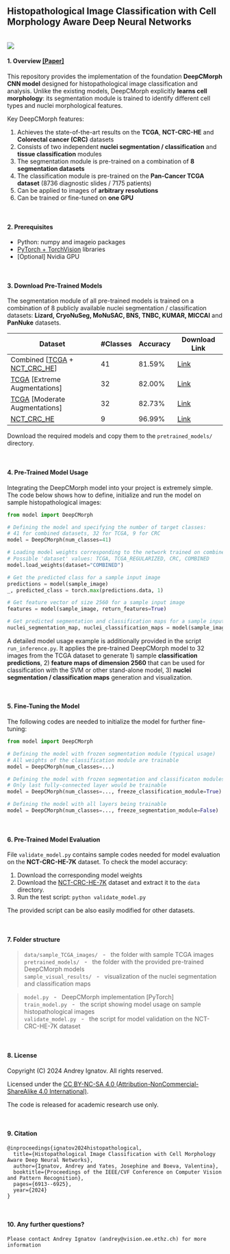 ## Histopathological Image Classification with Cell Morphology Aware Deep Neural Networks

<br/>

<img src="http://people.ee.ethz.ch/~ihnatova/demo_deepcmorph/architecture.png"/>

<br/>

#### 1. Overview [[Paper]](https://openaccess.thecvf.com/content/CVPR2024W/CVMI/papers/Ignatov_Histopathological_Image_Classification_with_Cell_Morphology_Aware_Deep_Neural_Networks_CVPRW_2024_paper.pdf)

This repository provides the implementation of the foundation **DeepCMorph CNN model** designed for histopathological image classification and analysis. Unlike the existing models, DeepCMorph explicitly **learns cell morphology**: its segmentation module is trained to identify different cell types and nuclei morphological features.

Key DeepCMorph features:

1. Achieves the state-of-the-art results on the **TCGA**, **NCT-CRC-HE** and **Colorectal cancer (CRC)** datasets
2. Consists of two independent **nuclei segmentation / classification** and **tissue classification** modules
3. The segmentation module is pre-trained on a combination of **8 segmentation datasets**
4. The classification module is pre-trained on the **Pan-Cancer TCGA dataset** (8736 diagnostic slides / 7175 patients)
5. Can be applied to images of **arbitrary resolutions**
6. Can be trained or fine-tuned on **one GPU**

<br/>

#### 2. Prerequisites

- Python: numpy and imageio packages
- [PyTorch + TorchVision](https://pytorch.org/) libraries
- [Optional] Nvidia GPU

<br/>

#### 3. Download Pre-Trained Models

The segmentation module of all pre-trained models is trained on a combination of 8 publicly available nuclei segmentation / classification datasets: **Lizard, CryoNuSeg, MoNuSAC, BNS, TNBC, KUMAR, MICCAI** and **PanNuke** datasets.

| Dataset                     | #Classes | Accuracy | Download Link |
|-----------------------------|----------|----------|---------------|
| Combined [[TCGA](https://zenodo.org/records/5889558) + [NCT_CRC_HE](https://zenodo.org/records/1214456)]       | 41       | 81.59%   |  [Link](https://data.vision.ee.ethz.ch/ihnatova/public/DeepCMorph/DeepCMorph_Datasets_Combined_41_classes_acc_8159.pth)             |
| [TCGA](https://zenodo.org/records/5889558) [Extreme Augmentations] | 32       | 82.00%   |  [Link](https://data.vision.ee.ethz.ch/ihnatova/public/DeepCMorph/DeepCMorph_Pan_Cancer_Regularized_32_classes_acc_8200.pth)             |
| [TCGA](https://zenodo.org/records/5889558) [Moderate Augmentations] | 32       | 82.73%   |  [Link](https://data.vision.ee.ethz.ch/ihnatova/public/DeepCMorph/DeepCMorph_Pan_Cancer_32_classes_acc_8273.pth)             |
| [NCT_CRC_HE](https://zenodo.org/records/1214456)                  | 9        | 96.99%   |  [Link](https://data.vision.ee.ethz.ch/ihnatova/public/DeepCMorph/DeepCMorph_NCT_CRC_HE_Dataset_9_classes_acc_9699.pth)             |

Download the required models and copy them to the ``pretrained_models/`` directory.

<br/>

#### 4. Pre-Trained Model Usage

Integrating the DeepCMorph model into your project is extremely simple. The code below shows how to define, initialize and run the model on sample histopathological images: 


```python
from model import DeepCMorph

# Defining the model and specifying the number of target classes:
# 41 for combined datasets, 32 for TCGA, 9 for CRC
model = DeepCMorph(num_classes=41)

# Loading model weights corresponding to the network trained on combined datasets
# Possible 'dataset' values: TCGA, TCGA_REGULARIZED, CRC, COMBINED
model.load_weights(dataset="COMBINED")

# Get the predicted class for a sample input image
predictions = model(sample_image)
_, predicted_class = torch.max(predictions.data, 1)

# Get feature vector of size 2560 for a sample input image
features = model(sample_image, return_features=True)

# Get predicted segmentation and classification maps for a sample input image
nuclei_segmentation_map, nuclei_classification_maps = model(sample_image, return_segmentation_maps=True)
```

A detailed model usage example is additionally provided in the script ``run_inference.py``. It applies the pre-trained DeepCMorph model to 32 images from the TCGA dataset to generate 1) sample **classification predictions**, 2) **feature maps of dimension 2560** that can be used for classification with the SVM or other stand-alone model, 3) **nuclei segmentation / classification maps** generation and visualization. 

<br/>

#### 5. Fine-Tuning the Model

The following codes are needed to initialize the model for further fine-tuning: 

```python
from model import DeepCMorph

# Defining the model with frozen segmentation module (typical usage)
# All weights of the classification module are trainable
model = DeepCMorph(num_classes=...)

# Defining the model with frozen segmentation and classificaton modules
# Only last fully-connected layer would be trainable
model = DeepCMorph(num_classes=..., freeze_classification_module=True)

# Defining the model with all layers being trainable
model = DeepCMorph(num_classes=..., freeze_segmentation_module=False)
```

<br/>

#### 6. Pre-Trained Model Evaluation

File ``validate_model.py`` contains sample codes needed for model evaluation on the **NCT-CRC-HE-7K** dataset. To check the model accuracy:

1. Download the corresponding model weights
2. Download the [NCT-CRC-HE-7K](https://zenodo.org/records/1214456) dataset and extract it to the ``data`` directory.
3. Run the test script: ```python validate_model.py ```

The provided script can be also easily modified for other datasets.

<br/>


#### 7. Folder structure

>```data/sample_TCGA_images/```        &nbsp; - &nbsp; the folder with sample TCGA images <br/>
>```pretrained_models/```   &nbsp; - &nbsp; the folder with the provided pre-trained DeepCMorph models <br/>
>```sample_visual_results/``` &nbsp; - &nbsp; visualization of the nuclei segmentation and classification maps<br/>

>```model.py```           &nbsp; - &nbsp; DeepCMorph implementation [PyTorch] <br/>
>```train_model.py```     &nbsp; - &nbsp; the script showing model usage on sample histopathological images <br/>
>```validate_model.py```      &nbsp; - &nbsp; the script for model validation on the NCT-CRC-HE-7K dataset <br/>

<br/>

#### 8. License

Copyright (C) 2024 Andrey Ignatov. All rights reserved.

Licensed under the [CC BY-NC-SA 4.0 (Attribution-NonCommercial-ShareAlike 4.0 International)](https://creativecommons.org/licenses/by-nc-sa/4.0/legalcode).

The code is released for academic research use only.

<br/>

#### 9. Citation

```
@inproceedings{ignatov2024histopathological,
  title={Histopathological Image Classification with Cell Morphology Aware Deep Neural Networks},
  author={Ignatov, Andrey and Yates, Josephine and Boeva, Valentina},
  booktitle={Proceedings of the IEEE/CVF Conference on Computer Vision and Pattern Recognition},
  pages={6913--6925},
  year={2024}
}
```
<br/>

#### 10. Any further questions?

```
Please contact Andrey Ignatov (andrey@vision.ee.ethz.ch) for more information
```
